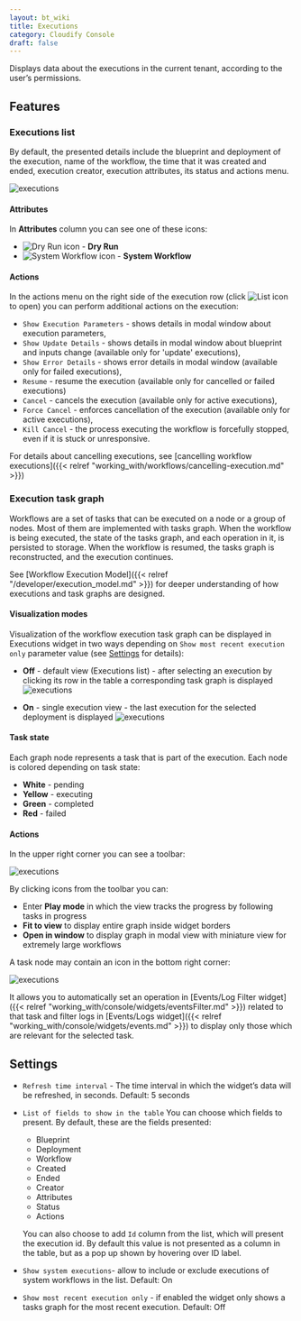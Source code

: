 ```yaml
---
layout: bt_wiki
title: Executions
category: Cloudify Console
draft: false
---
```


Displays data about the executions in the current tenant, according to the user’s permissions. 

## Features

### Executions list

By default, the presented details include the blueprint and deployment of the execution, name of the workflow, the time that it was created and ended, execution creator, execution attributes, its status and actions menu.

![executions]( /images/ui/widgets/executions.png )

#### Attributes

In **Attributes** column you can see one of these icons:

* ![Dry Run icon]( /images/ui/icons/dry-run-icon.png ) - **Dry Run** 
* ![System Workflow icon]( /images/ui/icons/system-workflow-icon.png ) - **System Workflow**

#### Actions

In the actions menu on the right side of the execution row (click ![List icon]( /images/ui/icons/list-icon.png ) to open) you can perform additional actions on the execution:

* `Show Execution Parameters` - shows details in modal window about execution parameters,    
* `Show Update Details` - shows details in modal window about blueprint and inputs change (available only for 'update' executions),
* `Show Error Details` - shows error details in modal window (available only for failed executions), 
* `Resume` - resume the execution (available only for cancelled or failed executions)
* `Cancel` - cancels the execution (available only for active executions),
* `Force Cancel` - enforces cancellation of the execution (available only for active executions), 
* `Kill Cancel` - the process executing the workflow is forcefully stopped, even if it is stuck or unresponsive.
 
 For details about cancelling executions, see [cancelling workflow executions]({{< relref "working_with/workflows/cancelling-execution.md" >}})


### Execution task graph

Workflows are a set of tasks that can be executed on a node or a group of nodes. Most of them are implemented with tasks graph. When the workflow is being executed, the state of the tasks graph, and each operation in it, is persisted to storage. When the workflow is resumed, the tasks graph is reconstructed, and the execution continues.

See [Workflow Execution Model]({{< relref "/developer/execution_model.md" >}}) for deeper understanding of how executions and task graphs are designed.

#### Visualization modes 

Visualization of the workflow execution task graph can be displayed in Executions widget in two ways depending on `Show most recent execution only` parameter value (see [Settings](#settings) for details):

* **Off** - default view (Executions list) - after selecting an execution by clicking its row in the table a corresponding task graph is displayed
  ![executions]( /images/ui/widgets/executions-tasks-graph.png )

* **On** - single execution view - the last execution for the selected deployment is displayed 
  ![executions]( /images/ui/widgets/executions-tasks-graph-single.png )
 
#### Task state

Each graph node represents a task that is part of the execution. Each node is colored depending on task state:

* **White** - pending
* **Yellow** - executing
* **Green** - completed
* **Red** - failed

#### Actions

In the upper right corner you can see a toolbar: 

![executions]( /images/ui/widgets/executions-tasks-graph-toolbar.png )

By clicking icons from the toolbar you can:

* Enter **Play mode** in which the view tracks the progress by following tasks in progress
* **Fit to view** to display entire graph inside widget borders 
* **Open in window** to display graph in modal view with miniature view for extremely large workflows

A task node may contain an icon in the bottom right corner:

![executions]( /images/ui/widgets/executions-tasks-graph-task.png )

It allows you to automatically set an operation in [Events/Log Filter widget]({{< relref "working_with/console/widgets/eventsFilter.md" >}}) related to that task and filter logs in [Events/Logs widget]({{< relref "working_with/console/widgets/events.md" >}}) to display only those which are relevant for the selected task.


## Settings

* `Refresh time interval` - The time interval in which the widget’s data will be refreshed, in seconds. Default: 5 seconds
* `List of fields to show in the table` You can choose which fields to present. By default, these are the fields presented:
    * Blueprint
    * Deployment
    * Workflow
    * Created
    * Ended 
    * Creator
    * Attributes
    * Status
    * Actions
   
    You can also choose to add `Id` column from the list, which will present the execution id. By default this value is not presented as a column in the table, but as a pop up shown by hovering over ID label.
* `Show system executions`- allow to include or exclude executions of system workflows in the list. Default: On
* `Show most recent execution only` - if enabled the widget only shows a tasks graph for the most recent execution. Default: Off
